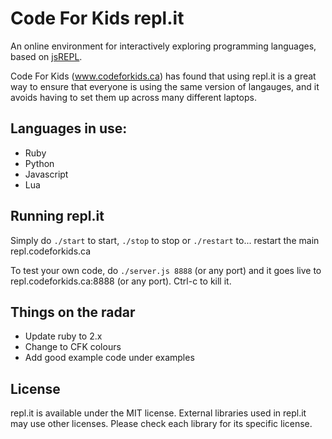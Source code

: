 Code For Kids repl.it
=======

An online environment for interactively exploring programming languages, based
on [jsREPL](https://github.com/replit/jsrepl).

Code For Kids (www.codeforkids.ca) has found that using repl.it is a great way to ensure that everyone is using the same version of langauges, and it avoids having to set them up across many different laptops.

Languages in use:
-----------------

* Ruby
* Python
* Javascript
* Lua

Running repl.it
---------------

Simply do `./start` to start, `./stop` to stop or `./restart` to... restart the main repl.codeforkids.ca

To test your own code, do `./server.js 8888` (or any port) and it goes live to repl.codeforkids.ca:8888 (or any port). Ctrl-c to kill it.

Things on the radar
--------------------

* Update ruby to 2.x
* Change to CFK colours
* Add good example code under examples

License
-------

repl.it is available under the MIT license. External libraries used in repl.it
may use other licenses. Please check each library for its specific license.
